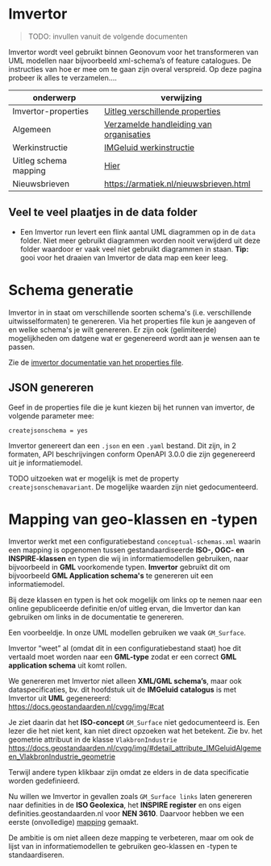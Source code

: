 # Imvertor

>
> TODO: invullen vanuit de volgende documenten
>

Imvertor wordt veel gebruikt binnen Geonovum voor het transformeren van UML modellen naar bijvoorbeeld xml-schema’s of feature catalogues. De instructies van hoe er mee om te gaan zijn overal verspreid.  Op deze pagina probeer ik alles te verzamelen….

| onderwerp             | verwijzing                                                                                                                    |
| --------------------- | ----------------------------------------------------------------------------------------------------------------------------- |
| Imvertor-properties   | [Uitleg verschillende properties](https://imvertor.armatiek.nl/imvertor-executor/dashboard/wiki?key=info-IMVERTORCONFIG-PROP) |
| Algemeen              | [Verzamelde handleiding van organisaties](https://vng-realisatie.github.io/Model-Driven-Design-Documentatie/)                 |
| Werkinstructie        | [IMGeluid werkinstructie](https://geonovum.atlassian.net/l/cp/Fi0U9bCk)                                                       |
| Uitleg schema mapping | [Hier](https://imvertor.armatiek.nl/imvertor-executor/dashboard/wiki?key=info-IMVERTORCONCEPTUALSCHEMAS)                      |
| Nieuwsbrieven         | <https://armatiek.nl/nieuwsbrieven.html> |

## Veel te veel plaatjes in de data folder


- Een Imvertor run levert een flink aantal UML diagrammen op in de `data` folder. Niet meer gebruikt diagrammen worden nooit verwijderd uit deze folder waardoor er vaak veel niet gebruikt diagrammen in staan. **Tip:** gooi voor het draaien van Imvertor de data map een keer leeg.

# Schema generatie

Imvertor in in staat om verschillende soorten schema's (i.e. verschillende
uitwisselformaten) te genereren. Via het properties file kun je aangeven of en
welke schema's je wilt genereren. Er zijn ook (gelimiteerde) mogelijkheden om
datgene wat er gegenereerd wordt aan je wensen aan te passen. 

Zie de [imvertor documentatie van het properties
file](https://imvertor.armatiek.nl/imvertor-executor/dashboard/wiki?key=info-IMVERTORCONFIG-PROP). 

## JSON genereren

Geef in de properties file die je kunt kiezen bij het runnen van imvertor, de volgende parameter mee: 

`createjsonschema = yes`

Imvertor genereert dan een `.json` en een `.yaml` bestand. Dit zijn, in 2
formaten, API beschrijvingen conform OpenAPI 3.0.0 die zijn gegenereerd uit je
informatiemodel. 

TODO uitzoeken wat er mogelijk is met de property `createjsonschemavariant`. De
mogelijke waarden zijn niet gedocumenteerd.


# Mapping van geo-klassen en -typen

Imvertor werkt met een configuratiebestand `conceptual-schemas.xml` waarin een
mapping is opgenomen tussen gestandaardiseerde **ISO-, OGC- en INSPIRE-klassen**
en typen die wij in informatiemodellen gebruiken, naar bijvoorbeeld in **GML**
voorkomende typen. **Imvertor** gebruikt dit om bijvoorbeeld **GML Application
schema's** te genereren uit een informatiemodel. 

Bij deze klassen en typen is het ook mogelijk om links op te nemen naar een
online gepubliceerde definitie en/of uitleg ervan, die Imvertor dan kan
gebruiken om links in de documentatie te genereren. 

Een voorbeeldje. In onze UML modellen gebruiken we vaak `GM_Surface`. 

Imvertor “weet” al (omdat dit in een configuratiebestand staat) hoe dit vertaald
moet worden naar een **GML-type** zodat er een correct **GML application
schema** uit komt rollen. 

We genereren met Imvertor niet alleen **XML/GML schema’s**, maar ook
dataspecificaties, bv. dit hoofdstuk uit de **IMGeluid** **catalogus** is met
Imvertor uit **UML** gegenereerd: https://docs.geostandaarden.nl/cvgg/img/#cat

Je ziet daarin dat het **ISO-concept** `GM_Surface` niet gedocumenteerd is. Een
lezer die het niet kent, kan niet direct opzoeken wat het betekent. Zie bv. het
geometrie attribuut in de klasse `VlakbronIndustrie`
https://docs.geostandaarden.nl/cvgg/img/#detail_attribute_IMGeluidAlgemeen_VlakbronIndustrie_geometrie

Terwijl andere typen klikbaar zijn omdat ze elders in de data specificatie
worden gedefinieerd. 

Nu willen we Imvertor in gevallen zoals `GM_Surface links` laten genereren naar
definities in de **ISO Geolexica**, het **INSPIRE register** en ons eigen
definities.geostandaarden.nl voor **NEN 3610**. Daarvoor hebben we een eerste
(onvolledige)
[mapping](mapping-ISOlexicon.xlsx)
gemaakt. 

De ambitie is om niet alleen deze mapping te verbeteren, maar om ook de lijst
van in informatiemodellen te gebruiken geo-klassen en -typen te standaardiseren. 
